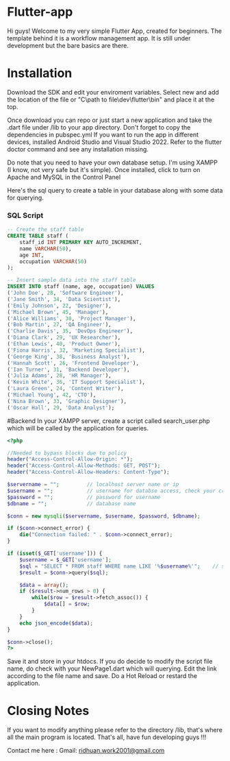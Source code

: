 # Flutter-app

Hi guys! Welcome to my very simple Flutter App, created for beginners. The template behind it is a workflow management app. 
It is still under development but the bare basics are there. 

# Installation

Download the SDK and edit your enviroment variables.
Select new and add the location of the file or "C\path to file\dev\flutter\bin" and place it at the top. 

Once download you can repo or just start a new application and take the .dart file under /lib to your app directory. Don't forget to copy the dependencies in pubspec.yml
If you want to run the app in different devices, installed Android Studio and Visual Studio 2022. Refer to the flutter doctor command and see any installation missing.

Do note that you need to have your own database setup. I'm using XAMPP (I know, not very safe but it's simple). 
Once installed, click to turn on Apache and MySQL in the Control Panel

Here's the sql query to create a table in your database along with some data for querying.

### SQL Script

```sql
-- Create the staff table
CREATE TABLE staff (
    staff_id INT PRIMARY KEY AUTO_INCREMENT,
    name VARCHAR(50),
    age INT,
    occupation VARCHAR(50)
);

-- Insert sample data into the staff table
INSERT INTO staff (name, age, occupation) VALUES
('John Doe', 28, 'Software Engineer'),
('Jane Smith', 34, 'Data Scientist'),
('Emily Johnson', 22, 'Designer'),
('Michael Brown', 45, 'Manager'),
('Alice Williams', 30, 'Project Manager'),
('Bob Martin', 27, 'QA Engineer'),
('Charlie Davis', 35, 'DevOps Engineer'),
('Diana Clark', 29, 'UX Researcher'),
('Ethan Lewis', 40, 'Product Owner'),
('Fiona Harris', 32, 'Marketing Specialist'),
('George King', 38, 'Business Analyst'),
('Hannah Scott', 26, 'Frontend Developer'),
('Ian Turner', 31, 'Backend Developer'),
('Julia Adams', 28, 'HR Manager'),
('Kevin White', 36, 'IT Support Specialist'),
('Laura Green', 24, 'Content Writer'),
('Michael Young', 42, 'CTO'),
('Nina Brown', 33, 'Graphic Designer'),
('Oscar Hall', 29, 'Data Analyst');

```

#Backend 
In your XAMPP server, create a script called search_user.php which will be called by the application for queries.

```php
<?php

//Needed to bypass blocks due to policy
header("Access-Control-Allow-Origin: *");
header("Access-Control-Allow-Methods: GET, POST");
header("Access-Control-Allow-Headers: Content-Type");

$servername = "";         // localhost server name or ip
$username = "";           // username for databse access, check your credentials
$password = "";           // password for username
$dbname = "";             // database name

$conn = new mysqli($servername, $username, $password, $dbname);

if ($conn->connect_error) {
    die("Connection failed: " . $conn->connect_error);
}

if (isset($_GET['username'])) {
    $username = $_GET['username'];
    $sql = "SELECT * FROM staff WHERE name LIKE '%$username%'";    // staff is table name, can be changed up to you
    $result = $conn->query($sql);

    $data = array();
    if ($result->num_rows > 0) {
        while($row = $result->fetch_assoc()) {
            $data[] = $row;
        }
    }
    echo json_encode($data);
}

$conn->close();
?>

```

Save it and store in your htdocs. If you do decide to modify the script file name, do check with your NewPage1.dart which will querying.
Edit the link according to the file name and save. Do a Hot Reload or restard the application.

# Closing Notes

If you want to modify anything please refer to the directory /lib, that's where all the main program is located.
That's all, have fun developing guys !!!

Contact me here :
Gmail: ridhuan.work2001@gmail.com

